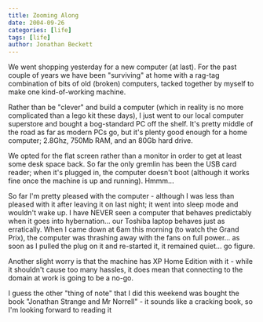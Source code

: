 ```yaml
---
title: Zooming Along
date: 2004-09-26
categories: [life]
tags: [life]
author: Jonathan Beckett
---
```


We went shopping yesterday for a new computer (at last). For the past couple of years we have been "surviving" at home with a rag-tag combination of bits of old (broken) computers, tacked together by myself to make one kind-of-working machine.

Rather than be "clever" and build a computer (which in reality is no more complicated than a lego kit these days), I just went to our local computer superstore and bought a bog-standard PC off the shelf. It's pretty middle of the road as far as modern PCs go, but it's plenty good enough for a home computer; 2.8Ghz, 750Mb RAM, and an 80Gb hard drive.

We opted for the flat screen rather than a monitor in order to get at least some desk space back. So far the only gremlin has been the USB card reader; when it's plugged in, the computer doesn't boot (although it works fine once the machine is up and running). Hmmm...

So far I'm pretty pleased with the computer - although I was less than pleased with it after leaving it on last night; it went into sleep mode and wouldn't wake up. I have NEVER seen a computer that behaves predictably when it goes into hybernation... our Toshiba laptop behaves just as erratically. When I came down at 6am this morning (to watch the Grand Prix), the computer was thrashing away with the fans on full power... as soon as I pulled the plug on it and re-started it, it remained quiet... go figure.

Another slight worry is that the machine has XP Home Edition with it - while it shouldn't cause too many hassles, it does mean that connecting to the domain at work is going to be a no-go.

I guess the other "thing of note" that I did this weekend was bought the book "Jonathan Strange and Mr Norrell" - it sounds like a cracking book, so I'm looking forward to reading it 